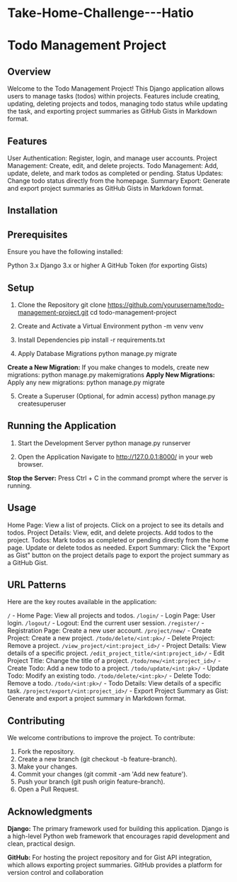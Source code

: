 # Take-Home-Challenge---Hatio
 
# Todo Management Project
## Overview
Welcome to the Todo Management Project! This Django application allows users to manage tasks (todos) within projects. Features include creating, updating, deleting projects and todos, managing todo status while updating the task, and exporting project summaries as GitHub Gists in Markdown format.

## Features
User Authentication: Register, login, and manage user accounts.
Project Management: Create, edit, and delete projects.
Todo Management: Add, update, delete, and mark todos as completed or pending.
Status Updates: Change todo status directly from the homepage.
Summary Export: Generate and export project summaries as GitHub Gists in Markdown format.

## Installation
## Prerequisites
Ensure you have the following installed:

Python 3.x
Django 3.x or higher
A GitHub Token (for exporting Gists)


## Setup
 1. Clone the Repository
git clone https://github.com/yourusername/todo-management-project.git
cd todo-management-project

 2. Create and Activate a Virtual Environment
python -m venv venv

 3. Install Dependencies
pip install -r requirements.txt

 4. Apply Database Migrations
python manage.py migrate

**Create a New Migration:** If you make changes to models, create new migrations:
 python manage.py makemigrations
 **Apply New Migrations:** Apply any new migrations:
 python manage.py migrate
 
 5. Create a Superuser (Optional, for admin access)
python manage.py createsuperuser

## Running the Application
 1. Start the Development Server
python manage.py runserver

 2. Open the Application
Navigate to http://127.0.0.1:8000/ in your web browser.

**Stop the Server:** Press Ctrl + C in the command prompt where the server is running.


## Usage
Home Page: View a list of projects. Click on a project to see its details and todos.
Project Details: View, edit, and delete projects. Add todos to the project.
Todos: Mark todos as completed or pending directly from the home page. Update or delete todos as needed.
Export Summary: Click the "Export as Gist" button on the project details page to export the project summary as a GitHub Gist.


## URL Patterns
Here are the key routes available in the application:

`/` - Home Page: View all projects and todos.
`/login/` - Login Page: User login.
`/logout/` - Logout: End the current user session.
`/register/` - Registration Page: Create a new user account.
`/project/new/` - Create Project: Create a new project.
`/todo/delete/<int:pk>/` - Delete Project: Remove a project.
`/view_project/<int:project_id>/` - Project Details: View details of a specific project.
`/edit_project_title/<int:project_id>/` - Edit Project Title: Change the title of a project.
`/todo/new/<int:project_id>/` - Create Todo: Add a new todo to a project.
`/todo/update/<int:pk>/` - Update Todo: Modify an existing todo.
`/todo/delete/<int:pk>/` - Delete Todo: Remove a todo.
`/todo/<int:pk>/` - Todo Details: View details of a specific task.
`/project/export/<int:project_id>/` - Export Project Summary as Gist: Generate and export a project summary in Markdown format.


## Contributing
We welcome contributions to improve the project. To contribute:

 1. Fork the repository.
 2. Create a new branch (git checkout -b feature-branch).
 3. Make your changes.
 4. Commit your changes (git commit -am 'Add new feature').
 5. Push your branch (git push origin feature-branch).
 6. Open a Pull Request.


## Acknowledgments
**Django:** The primary framework used for building this application. Django is a high-level Python web framework that encourages rapid development and clean, practical design.

**GitHub:** For hosting the project repository and for Gist API integration, which allows exporting project summaries. GitHub provides a platform for version control and collaboration
